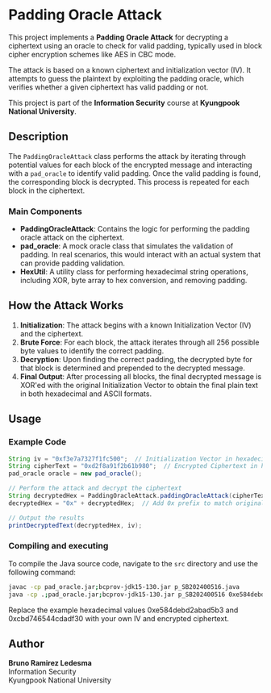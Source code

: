 # Padding Oracle Attack

This project implements a **Padding Oracle Attack** for decrypting a ciphertext using an oracle to check for valid padding, typically used in block cipher encryption schemes like AES in CBC mode.

The attack is based on a known ciphertext and initialization vector (IV). It attempts to guess the plaintext by exploiting the padding oracle, which verifies whether a given ciphertext has valid padding or not.

This project is part of the **Information Security** course at **Kyungpook National University**.

## Description

The `PaddingOracleAttack` class performs the attack by iterating through potential values for each block of the encrypted message and interacting with a `pad_oracle` to identify valid padding. Once the valid padding is found, the corresponding block is decrypted. This process is repeated for each block in the ciphertext.

### Main Components

- **PaddingOracleAttack**: Contains the logic for performing the padding oracle attack on the ciphertext.
- **pad_oracle**: A mock oracle class that simulates the validation of padding. In real scenarios, this would interact with an actual system that can provide padding validation.
- **HexUtil**: A utility class for performing hexadecimal string operations, including XOR, byte array to hex conversion, and removing padding.

## How the Attack Works

1. **Initialization**: The attack begins with a known Initialization Vector (IV) and the ciphertext.
2. **Brute Force**: For each block, the attack iterates through all 256 possible byte values to identify the correct padding.
3. **Decryption**: Upon finding the correct padding, the decrypted byte for that block is determined and prepended to the decrypted message.
4. **Final Output**: After processing all blocks, the final decrypted message is XOR'ed with the original Initialization Vector to obtain the final plain text in both hexadecimal and ASCII formats.

## Usage

### Example Code

```java
String iv = "0xf3e7a7327f1fc500";  // Initialization Vector in hexadecimal format
String cipherText = "0xd2f8a91f2b61b980";  // Encrypted Ciphertext in hexadecimal format
pad_oracle oracle = new pad_oracle(); 

// Perform the attack and decrypt the ciphertext
String decryptedHex = PaddingOracleAttack.paddingOracleAttack(cipherText, oracle);
decryptedHex = "0x" + decryptedHex;  // Add 0x prefix to match original format

// Output the results
printDecryptedText(decryptedHex, iv);
```
### Compiling and executing

To compile the Java source code, navigate to the `src` directory and use the following command:

```bash
javac -cp pad_oracle.jar;bcprov-jdk15-130.jar p_SB202400516.java
java -cp .;pad_oracle.jar;bcprov-jdk15-130.jar p_SB202400516 0xe584debd2abad5b3 0xcbd746544cdadf30
```
Replace the example hexadecimal values 0xe584debd2abad5b3 and 0xcbd746544cdadf30 with your own IV and encrypted ciphertext.

## Author

**Bruno Ramirez Ledesma**  
Information Security  
Kyungpook National University
